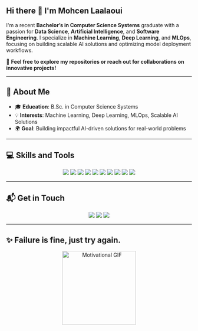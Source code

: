 ## Hi there 👋 I'm Mohcen Laalaoui

I'm a recent **Bachelor’s in Computer Science Systems** graduate with a passion for **Data Science**, **Artificial Intelligence**, and **Software Engineering**. I specialize in **Machine Learning**, **Deep Learning**, and **MLOps**, focusing on building scalable AI solutions and optimizing model deployment workflows.

🌟 **Feel free to explore my repositories or reach out for collaborations on innovative projects!**

---

## 🚀 About Me

- 🎓 **Education**: B.Sc. in Computer Science Systems
- 💡 **Interests**: Machine Learning, Deep Learning, MLOps, Scalable AI Solutions
- 🌍 **Goal**: Building impactful AI-driven solutions for real-world problems
---

## 💻 Skills and Tools

<div align="center">
  <img src="https://img.shields.io/badge/Code-Python-blue?style=for-the-badge&logo=python&logoColor=white" />
  <img src="https://img.shields.io/badge/Tool-Jupyter_Notebook-orange?style=for-the-badge&logo=jupyter&logoColor=white" />
  <img src="https://img.shields.io/badge/Frontend-HTML5-red?style=for-the-badge&logo=html5&logoColor=white" />
  <img src="https://img.shields.io/badge/Frontend-CSS3-blue?style=for-the-badge&logo=css3&logoColor=white" />
  <img src="https://img.shields.io/badge/Framework-Dart-blue?style=for-the-badge&logo=dart&logoColor=white" />
  <img src="https://img.shields.io/badge/Framework-React-blue?style=for-the-badge&logo=react&logoColor=white" />
  <img src="https://img.shields.io/badge/Framework-Node.js-green?style=for-the-badge&logo=node.js&logoColor=white" />
  <img src="https://img.shields.io/badge/Framework-Angular-red?style=for-the-badge&logo=angular&logoColor=white" />
  <img src="https://img.shields.io/badge/Database-MySQL-blue?style=for-the-badge&logo=mysql&logoColor=white" />
  <img src="https://img.shields.io/badge/Tool-Docker-blue?style=for-the-badge&logo=docker&logoColor=white" />
</div>

---

## 📬 Get in Touch

<div align="center">
  <a href="mailto:your.email@example.com"><img src="https://img.shields.io/badge/Email-Contact%20Me-red?style=for-the-badge&logo=gmail&logoColor=white" /></a>
  <a href="https://linkedin.com/in/your-profile"><img src="https://img.shields.io/badge/LinkedIn-Connect-blue?style=for-the-badge&logo=linkedin&logoColor=white" /></a>
  <a href="https://your-portfolio-website.com"><img src="https://img.shields.io/badge/Portfolio-View%20My%20Work-green?style=for-the-badge&logo=web&logoColor=white" /></a>
</div>

---

## ✨ Failure is fine, just try again.

<div align="center">
  <img src="https://media.giphy.com/media/3o7aD2xG5SP71QVVO8/giphy.gif" width="200" alt="Motivational GIF" />
</div>
